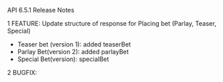 API 6.5.1 Release Notes

1	FEATURE: 
Update structure of response for Placing bet (Parlay, Teaser, Special)
  + Teaser bet (version 1): added teaserBet 
  + Parlay Bet(version 2): added parlayBet 
  + Special Bet(version): specialBet

2 BUGFIX: 
  
